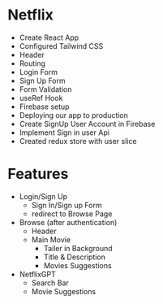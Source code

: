 # Netflix

- Create React App
- Configured Tailwind CSS
- Header
- Routing
- Login Form
- Sign Up Form
- Form Validation
- useRef Hook
- Firebase setup
- Deploying our app to production
- Create SignUp User Account in Firebase
- Implement Sign in user Api
- Created redux store with user slice

# Features

- Login/Sign Up
  - Sign In/Sign up Form
  - redirect to Browse Page
- Browse (after authentication)
  - Header
  - Main Movie
    - Tailer in Background
    - Title & Description
    - Movies Suggestions
- NetflixGPT
  - Search Bar
  - Movie Suggestions
